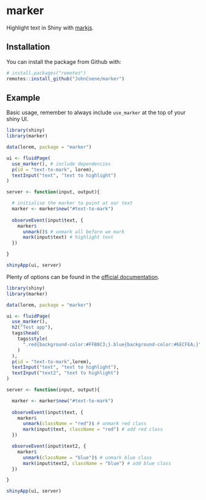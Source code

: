 
<!-- badges: start -->
<!-- badges: end -->

# marker

Highlight text in Shiny with [markjs](https://markjs.io/).

## Installation

You can install the package from Github with:

``` r
# install.packages("remotes")
remotes::install_github("JohnCoene/marker")
```

## Example

Basic usage, remember to always include `use_marker` at the top of your shiny UI.

``` r
library(shiny)
library(marker)

data(lorem, package = "marker")

ui <- fluidPage(
  use_marker(), # include dependencies
  p(id = "text-to-mark", lorem),
  textInput("text", "text to highlight")
)

server <- function(input, output){

  # initialise the marker to point at our text
  marker <- marker$new("#text-to-mark")
  
  observeEvent(input$text, {
    marker$
      unmark()$ # unmark all before we mark
      mark(input$text) # highlight text
  })

}

shinyApp(ui, server)
```

Plenty of options can be found in the [official documentation](https://markjs.io/).

``` r
library(shiny)
library(marker)

data(lorem, package = "marker")

ui <- fluidPage(
  use_marker(),
  h2("Test app"),
  tags$head(
    tags$style(
      ".red{background-color:#FFB8C3;}.blue{background-color:#6ECFEA;}"
    )
  ),
  p(id = "text-to-mark",lorem),
  textInput("text", "text to highlight"),
  textInput("text2", "text to highlight")
)

server <- function(input, output){

  marker <- marker$new("#text-to-mark")
  
  observeEvent(input$text, {
    marker$
      unmark(className = "red")$ # unmark red class
      mark(input$text, className = "red") # add red class
  })

  observeEvent(input$text2, {
    marker$
      unmark(className = "blue")$ # unmark blue class
      mark(input$text2, className = "blue") # add blue class
  })

}

shinyApp(ui, server)
```